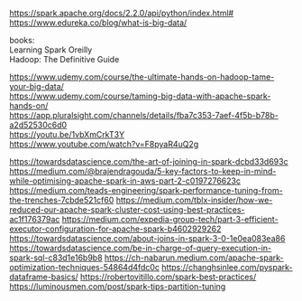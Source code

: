 https://spark.apache.org/docs/2.2.0/api/python/index.html#
https://www.edureka.co/blog/what-is-big-data/


books:<br>
Learning Spark Oreilly <br>
Hadoop: The Definitive Guide <br>

https://www.udemy.com/course/the-ultimate-hands-on-hadoop-tame-your-big-data/ <br>
https://www.udemy.com/course/taming-big-data-with-apache-spark-hands-on/ <br>
https://app.pluralsight.com/channels/details/fba7c353-7aef-4f5b-b78b-a2d52530c6d0 <br>
https://youtu.be/1vbXmCrkT3Y  <br>
https://www.youtube.com/watch?v=F8pyaR4uQ2g <br>




https://towardsdatascience.com/the-art-of-joining-in-spark-dcbd33d693c
https://medium.com/@brajendragouda/5-key-factors-to-keep-in-mind-while-optimising-apache-spark-in-aws-part-2-c0197276623c
https://medium.com/teads-engineering/spark-performance-tuning-from-the-trenches-7cbde521cf60
https://medium.com/tblx-insider/how-we-reduced-our-apache-spark-cluster-cost-using-best-practices-ac1f176379ac
https://medium.com/expedia-group-tech/part-3-efficient-executor-configuration-for-apache-spark-b4602929262
https://towardsdatascience.com/about-joins-in-spark-3-0-1e0ea083ea86
https://towardsdatascience.com/be-in-charge-of-query-execution-in-spark-sql-c83d1e16b9b8
https://ch-nabarun.medium.com/apache-spark-optimization-techniques-54864d4fdc0c
https://changhsinlee.com/pyspark-dataframe-basics/
https://robertovitillo.com/spark-best-practices/
https://luminousmen.com/post/spark-tips-partition-tuning

